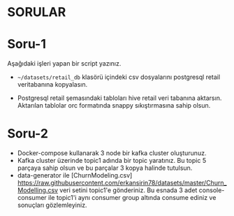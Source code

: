 # SORULAR
# Soru-1 
Aşağıdaki işleri yapan bir script yazınız.
- `~/datasets/retail_db` klasörü içindeki csv dosyalarını postgresql retail veritabanına kopyalasın.

- Postgresql retail şemasındaki tabloları hive retail veri tabanına aktarsın. Aktarılan tablolar orc formatında snappy sıkıştırmasına sahip olsun.

# Soru-2
- Docker-compose kullanarak 3 node bir kafka cluster oluşturunuz.
- Kafka cluster üzerinde topic1 adında bir topic yaratınız. Bu topic 5 parçaya sahip olsun ve bu parçalar 3 kopya halinde tutulsun.
- data-generator ile [ChurnModeling.csv] https://raw.githubusercontent.com/erkansirin78/datasets/master/Churn_Modelling.csv veri setini topic1'e gönderiniz. 
Bu esnada 3 adet console-consumer ile topic1'i aynı consumer group altında consume ediniz ve sonuçları gözlemleyiniz.
